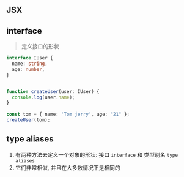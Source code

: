 
## JSX



## interface
> 定义接口的形状

```ts
interface IUser {
  name: string,
  age: number,
}


function createUser(user: IUser) {
  console.log(user.name);
}
 
const tom = { name: 'Tom jerry', age: "21" };
createUser(tom);
```

## type aliases

1. 有两种方法去定义一个对象的形状: 接口 `interface` 和 类型别名 `type aliases`
1. 它们非常相似, 并且在大多数情况下是相同的